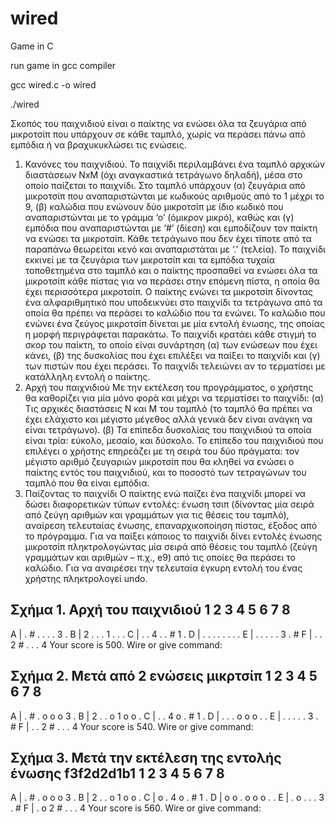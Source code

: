 # wired
Game in C

run game in gcc compiler

gcc wired.c -o wired

./wired

Σκοπός του παιχνιδιού είναι o παίκτης να ενώσει όλα τα ζευγάρια από μικροτσίπ που υπάρχουν σε κάθε ταμπλό, χωρίς να περάσει πάνω από εμπόδια ή να βραχυκυκλώσει τις ενώσεις.

1. Κανόνες του παιχνιδιού. 
Το παιχνίδι περιλαμβάνει ένα ταμπλό αρχικών διαστάσεων ΝxΜ (όχι αναγκαστικά τετράγωνο δηλαδή), μέσα στο οποίο παίζεται το παιχνίδι. Στο ταμπλό υπάρχουν 
  (α) ζευγάρια από μικροτσίπ που αναπαριστώνται με κωδικούς αριθμούς από το 1 μέχρι το 9, 
  (β) καλώδια που ενώνουν δύο μικροτσίπ με ίδιο κωδικό που αναπαριστώνται με το γράμμα ‘ο’ (όμικρον μικρό), καθώς και
  (γ) εμπόδια που αναπαριστώνται με ‘#’ (δίεση) και εμποδίζουν τον παίκτη να  ενώσει τα μικροτσίπ. 
  Κάθε τετράγωνο που δεν έχει τίποτε από τα παραπάνω θεωρείται κενό και αναπαριστάται με ‘.’ (τελεία).
Το παιχνίδι εκκινεί με τα ζευγάρια των μικροτσίπ και τα εμπόδια τυχαία τοποθετημένα στο ταμπλό και ο παίκτης προσπαθεί να ενώσει όλα τα μικροτσίπ κάθε πίστας για να περάσει στην επόμενη πίστα, η οποία θα έχει περισσότερα μικροτσίπ. Ο παίκτης ενώνει τα μικροτσίπ δίνοντας ένα αλφαριθμητικό που υποδεικνύει στο παιχνίδι τα τετράγωνα από τα οποία θα πρέπει να περάσει το καλώδιο που τα ενώνει. Το καλώδιο που ενώνει ένα ζεύγος μικροτσίπ δίνεται με μία εντολή ένωσης, της οποίας η μορφή περιγράφεται παρακάτω. Το παιχνίδι κρατάει κάθε στιγμή το σκορ του παίκτη, το οποίο είναι συνάρτηση (α) των ενώσεων που έχει κάνει, (β) της δυσκολίας που έχει επιλέξει να παίξει το παιχνίδι και (γ) των πιστών που έχει περάσει. Το παιχνίδι τελειώνει αν το τερματίσει με κατάλληλη εντολή ο παίκτης.
2. Αρχή του παιχνιδιού
Με την εκτέλεση του προγράμματος, ο χρήστης θα καθορίζει για μία μόνο φορά και μέχρι να τερματίσει το παιχνίδι:
  (α) Τις αρχικές διαστάσεις Ν και Μ του ταμπλό (το ταμπλό θα πρέπει να έχει ελάχιστο και μέγιστο μέγεθος αλλά γενικά δεν είναι ανάγκη να είναι τετράγωνο).
  (β) Τα επίπεδα δυσκολίας του παιχνιδιού τα οποία είναι τρία: εύκολο, μεσαίο, και δύσκολο. Το επίπεδο του παιχνιδιού που επιλέγει ο χρήστης επηρεάζει με τη σειρά του δύο πράγματα: τον μέγιστο αριθμό ζευγαριών μικροτσίπ που θα κληθεί να ενώσει ο παίκτης εντός του παιχνιδιού, και το ποσοστό των τετραγώνων του ταμπλό που θα είναι εμπόδια.
3. Παίζοντας το παιχνίδι
Ο παίκτης ενώ παίζει ένα παιχνίδι μπορεί να δώσει διαφορετικών τύπων εντολές: 
  ένωση τσιπ (δίνοντας μία σειρά από ζεύγη αριθμών και γραμμάτων για τις θέσεις του ταμπλό), 
  αναίρεση τελευταίας ένωσης, 
  επαναρχικοποίηση πίστας, 
  έξοδος από το πρόγραμμα.
Για να παίξει κάποιος το παιχνίδι δίνει εντολές ένωσης μικροτσίπ πληκτρολογώντας μία σειρά από θέσεις του ταμπλό (ζεύγη γραμμάτων και αριθμών – π.χ., e9) από τις οποίες θα περάσει το καλώδιο.
Για να αναιρέσει την τελευταία έγκυρη εντολή του ένας χρήστης πληκτρολογεί undo.

Σχήμα 1. Αρχή του παιχνιδιού
1 2 3 4 5 6 7 8
-------------------
A | . # . . . . 3 .
B | 2 . . . 1 . . .
C | . . 4 . . # 1 .
D | . . . . . . . .
E | . . . . . 3 . #
F | . . 2 # . . . 4
Your score is 500.
Wire or give command:

Σχήμα 2. Μετά από 2 ενώσεις μικρτσίπ
1 2 3 4 5 6 7 8
-------------------
A | . # . ο ο ο 3 .
B | 2 . . ο 1 ο ο .
C | . . 4 ο . # 1 .
D | . . . ο ο ο . .
E | . . . . . 3 . #
F | . . 2 # . . . 4
Your score is 540.
Wire or give command:

Σχήμα 3. Μετά την εκτέλεση της εντολής ένωσης f3f2d2d1b1
1 2 3 4 5 6 7 8
-------------------
A | . # . ο ο ο 3 .
B | 2 . . ο 1 ο ο .
C | ο . 4 ο . # 1 .
D | ο ο . ο ο ο . .
E | . ο . . . 3 . #
F | . ο 2 # . . . 4
Your score is 560.
Wire or give command:
 
